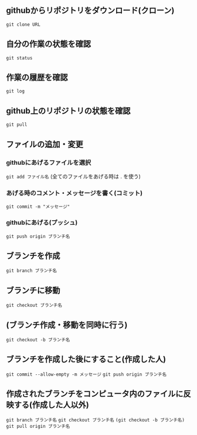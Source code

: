 ## githubからリポジトリをダウンロード(クローン)
```git clone URL```

## 自分の作業の状態を確認
```git status```

## 作業の履歴を確認
```git log```

## github上のリポジトリの状態を確認
```git pull```


## ファイルの追加・変更
### githubにあげるファイルを選択
```git add ファイル名```
(全てのファイルをあげる時は . を使う)

### あげる時のコメント・メッセージを書く(コミット)
```git commit -m "メッセージ"```

### githubにあげる(プッシュ)
```git push origin ブランチ名```


## ブランチを作成
```git branch ブランチ名```

## ブランチに移動
```git checkout ブランチ名```

## (ブランチ作成・移動を同時に行う)
```git checkout -b ブランチ名```

## ブランチを作成した後にすること(作成した人)
```git commit --allow-empty -m メッセージ```
```git push origin ブランチ名```

## 作成されたブランチをコンピュータ内のファイルに反映する(作成した人以外)
```git branch ブランチ名```
```git checkout ブランチ名```
```(git checkout -b ブランチ名)```
```git pull origin ブランチ名```